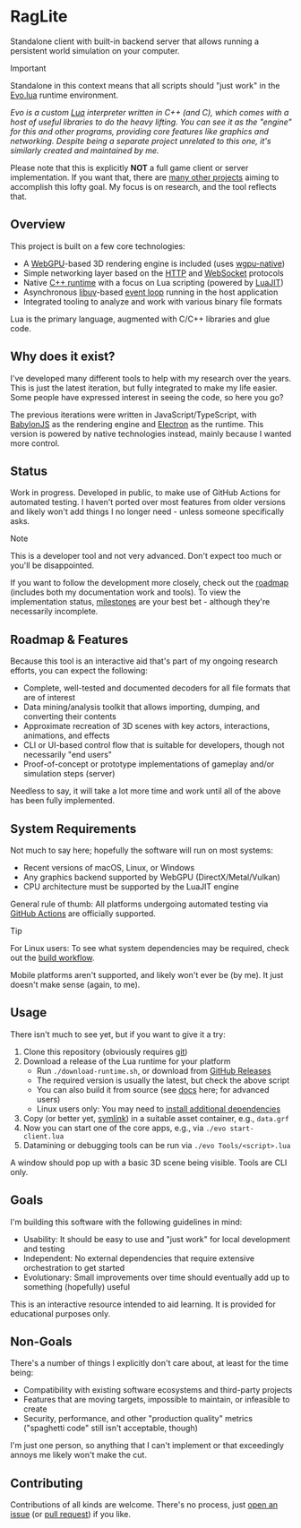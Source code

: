 # RagLite

Standalone client with built-in backend server that allows running a persistent world simulation on your computer.

> [!IMPORTANT]
> Standalone in this context means that all scripts should "just work" in the [Evo.lua](https://evo-lua.github.io/) runtime environment.

*Evo is a custom [Lua](https://www.lua.org/about.html) interpreter written in C++ (and C), which comes with a host of useful libraries to do the heavy lifting. You can see it as the "engine" for this and other programs, providing core features like graphics and networking. Despite being a separate project unrelated to this one, it's similarly created and maintained by me.*

Please note that this is explicitly **NOT** a full game client or server implementation. If you want that, there are [many other projects](https://ragnarokresearchlab.github.io/community-projects/) aiming to accomplish this lofty goal. My focus is on research, and the tool reflects that.

## Overview

This project is built on a few core technologies:

* A [WebGPU](https://en.wikipedia.org/wiki/WebGPU)-based 3D rendering engine is included (uses [wgpu-native](https://github.com/gfx-rs/wgpu-native))
* Simple networking layer based on the [HTTP](https://en.wikipedia.org/wiki/HTTP) and [WebSocket](https://en.wikipedia.org/wiki/WebSocket) protocols
* Native [C++ runtime](https://github.com/evo-lua/evo-runtime) with a focus on Lua scripting (powered by [LuaJIT](https://luajit.org/))
* Asynchronous [libuv](https://github.com/libuv/libuv)-based [event loop](http://docs.libuv.org/en/v1.x/guide/basics.html) running in the host application
* Integrated tooling to analyze and work with various binary file formats

Lua is the primary language, augmented with C/C++ libraries and glue code.

## Why does it exist?

I've developed many different tools to help with my research over the years. This is just the latest iteration, but fully integrated to make my life easier. Some people have expressed interest in seeing the code, so here you go?

The previous iterations were written in JavaScript/TypeScript, with [BabylonJS](https://www.babylonjs.com/) as the rendering engine and [Electron](https://www.electronjs.org/) as the runtime. This version is powered by native technologies instead, mainly because I wanted more control.

## Status

Work in progress. Developed in public, to make use of GitHub Actions for automated testing. I haven't ported over most features from older versions and likely won't add things I no longer need - unless someone specifically asks.

> [!NOTE]
> This is a developer tool and not very advanced. Don't expect too much or you'll be disappointed. 

If you want to follow the development more closely, check out the [roadmap](https://github.com/orgs/RagnarokResearchLab/projects/2) (includes both my documentation work and tools). To view the implementation status, [milestones](https://github.com/RagnarokResearchLab/RagLite/milestones) are your best bet - although they're necessarily incomplete.

## Roadmap & Features

Because this tool is an interactive aid that's part of my ongoing research efforts, you can expect the following:

* Complete, well-tested and documented decoders for all file formats that are of interest
* Data mining/analysis toolkit that allows importing, dumping, and converting their contents
* Approximate recreation of 3D scenes with key actors, interactions, animations, and effects
* CLI or UI-based control flow that is suitable for developers, though not necessarily "end users"
* Proof-of-concept or prototype implementations of gameplay and/or simulation steps (server)

Needless to say, it will take a lot more time and work until all of the above has been fully implemented.

## System Requirements

Not much to say here; hopefully the software will run on most systems:

* Recent versions of macOS, Linux, or Windows
* Any graphics backend supported by WebGPU (DirectX/Metal/Vulkan)
* CPU architecture must be supported by the LuaJIT engine

General rule of thumb: All platforms undergoing automated testing via [GitHub Actions](https://github.com/RagnarokResearchLab/RagLite/actions) are officially supported.

> [!TIP]
> For Linux users: To see what system dependencies may be required, check out the [build workflow](https://github.com/RagnarokResearchLab/RagLite/blob/main/.github/workflows/ci-linux.yml).

Mobile platforms aren't supported, and likely won't ever be (by me). It just doesn't make sense (again, to me).

## Usage

There isn't much to see yet, but if you want to give it a try:

1. Clone this repository (obviously requires [git](https://git-scm.com/))
1. Download a release of the Lua runtime for your platform
	* Run ``./download-runtime.sh``, or download from [GitHub Releases](https://github.com/evo-lua/evo-runtime/releases)
	* The required version is usually the latest, but check the above script
	* You can also build it from source (see [docs](https://evo-lua.github.io/docs/how-to-guides/building-from-source) here; for advanced users)
	* Linux users only: You may need to [install additional dependencies](https://evo-lua.github.io/docs/getting-started/installation#external-dependencies)
1. Copy (or better yet, [symlink](https://en.wikipedia.org/wiki/Symbolic_link)) in a suitable asset container, e.g., `data.grf`
1. Now you can start one of the core apps, e.g., via `./evo start-client.lua`
1. Datamining or debugging tools can be run via `./evo Tools/<script>.lua`

A window should pop up with a basic 3D scene being visible. Tools are CLI only.

## Goals

I'm building this software with the following guidelines in mind:

* Usability: It should be easy to use and "just work" for local development and testing
* Independent: No external dependencies that require extensive orchestration to get started
* Evolutionary: Small improvements over time should eventually add up to something (hopefully) useful

This is an interactive resource intended to aid learning. It is provided for educational purposes only.

## Non-Goals

There's a number of things I explicitly don't care about, at least for the time being:

* Compatibility with existing software ecosystems and third-party projects
* Features that are moving targets, impossible to maintain, or infeasible to create
* Security, performance, and other "production quality" metrics ("spaghetti code" still isn't acceptable, though)

I'm just one person, so anything that I can't implement or that exceedingly annoys me likely won't make the cut.

## Contributing

Contributions of all kinds are welcome. There's no process, just [open an issue](https://github.com/RagnarokResearchLab/RagLite/issues/new) (or [pull request](https://docs.github.com/en/pull-requests/collaborating-with-pull-requests/proposing-changes-to-your-work-with-pull-requests/about-pull-requests)) if you like.
